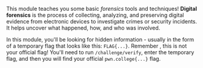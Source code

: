 This module teaches you some basic _forensics_ tools and techniques! 
**Digital forensics** is the process of collecting, analyzing, and preserving digital evidence from electronic devices to investigate crimes or security incidents. 
It helps uncover what happened, how, and who was involved.

In this module, you'll be looking for hidden information - usually in the form of a temporary flag that looks like this: `FLAG{...}`. Remember , this is not your official flag! You'll need to run `/challenge/verify`, enter the temporary flag, and then you will find your official `pwn.college{...}` flag.
